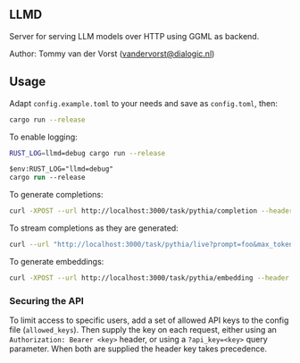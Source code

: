 ## LLMD

Server for serving LLM models over HTTP using GGML as backend.

Author: Tommy van der Vorst (vandervorst@dialogic.nl)

## Usage

Adapt `config.example.toml` to your needs and save as `config.toml`, then:

```sh
cargo run --release
```

To enable logging:

```sh
RUST_LOG=llmd=debug cargo run --release
```

```ps
$env:RUST_LOG="llmd=debug"
cargo run --release
```

To generate completions:

```sh
curl -XPOST --url http://localhost:3000/task/pythia/completion --header 'Content-type: application/json' --data '{"prompt": "Hello "}' -vvv
```

To stream completions as they are generated:

```sh
curl --url "http://localhost:3000/task/pythia/live?prompt=foo&max_tokens=10" -vvv
```

To generate embeddings:

```sh
curl -XPOST --url http://localhost:3000/task/pythia/embedding --header 'Content-type: application/json' --data '{"prompt": "Hello "}' -vvv
```

### Securing the API

To limit access to specific users, add a set of allowed API keys to the config file (`allowed_keys`). Then supply the key
on each request, either using an `Authorization: Bearer <key>` header, or using a `?api_key=<key>` query parameter. When
both are supplied the header key takes precedence.
